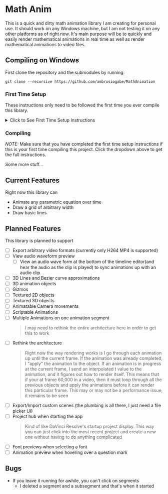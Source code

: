 # Math Anim

This is a quick and dirty math animation library I am creating for personal use. It should work on any Windows machine, but I am not testing it on any other platforms as of right now. It's main purpose will be to quickly and easily render mathematical animations in real time as well as render mathematical animations to video files.

## Compiling on Windows

First clone the repository and the submodules by running:

```batch
git clone --recursive https://github.com/ambrosiogabe/MathAnimation
```

### First Time Setup

These instructions only need to be followed the first time you ever compile this library.

<details>

<summary>
Click to See First Time Setup Instructions
</summary>

 First we need to setup ffmpeg.

I'm only writing instructions for Windows and MSVC. For information on compiling ffmpeg in a different environment, please see [ffmpeg documentation](https://ffmpeg.org/platform.html#Windows) for further details and make the appropriate changes.

Unfortunately, ffmpeg is a particularly wild beast, so compiling is non-trivial.

#### Setting up Environment for ffmpeg

(_The following instructions are modified from [ffmpeg documentation](https://ffmpeg.org/platform.html#Windows)_)

* [MSYS2](https://www.msys2.org)
* [NASM](https://www.msys2.org)

Next, make sure that the following are completed.

1. Place `nasm.exe` in your `PATH`.
2. To set up a proper environment in MSYS2, you need to run `msys_shell.bat` from the Visual Studio or Intel Compiler command prompt. To do this:
    * First type in `Developer Command Prompt for VS` in your windows search bar.
    * Run the command prompt.
    * Change directories to where you installed msys2.
        * The default dir for me is `cd C:\tools\msys64`
    * Run `msys2_shell.cmd -use-full-path` to launch msys2.
3. Make sure `cl` works. Running `cl` should print something starting with: `Microsoft (R) C/C++...`
4. Make sure `NASM` is available. Running `nasm -v` should print the version.
5. Change into the directory where you have this repo installed.
6. Finally, to compile ffmpeg, run:

```bash
# NOTE This will take quite some time to compile
pushd ./Animations/vendor/ffmpeg
./configure \
    --toolchain=msvc \
    --prefix=./build \
    --disable-doc \
    --arch=x86_64 \
    --disable-x86asm 
make 
make install

# Rename the files to .lib extension to make premake happy
mv ./build/lib/libavcodec.a ./build/lib/libavcodec.lib
mv ./build/lib/libavdevice.a ./build/lib/libavdevice.lib
mv ./build/lib/libavfilter.a ./build/lib/libavfilter.lib
mv ./build/lib/libavformat.a ./build/lib/libavformat.lib
mv ./build/lib/libavutil.a ./build/lib/libavutil.lib
mv ./build/lib/libswresample.a ./build/lib/libswresample.lib
mv ./build/lib/libswscale.a ./build/lib/libswscale.lib
popd
```

7. Verify that you compiled everything correctly. There should be a file named `build` in the current directory `./Animations/vendor/ffmpeg/build`. Inside this file you should see several directories with and a `lib` folder with the ffmpeg binaries.
    * If this is correct, then you're done compiling ffmpeg.

#### Setting up Environment for freetype

Thankfully, freetype is much simpler to set up than ffmpeg. To compile on windows, I'll be using cmake and MSVC. You can change use a different build system if you like, just ensure that at the end you have two directories for a release and debug version of freetype at the locations:

```bash
./Animations/vendor/freetype/build/Debug/freetyped.lib
./Animations/vendor/freetype/build/Release/freetype.lib
```

To build with CMake and MSVC:

1. Open up a command prompt for MSVC.
2. Change into your local directory for this animations library.
3. Run the following commands to compile freetype:

```batch
pushd .\Animations\vendor\freetype
mkdir build
pushd build
cmake ..
msbuild freetype.sln /property:Configuration=Debug
msbuild freetype.sln /property:Configuration=Release
popd
popd
```

4. If this all succeeds, you should see a build directory in `./Animations/vendor/freetype` that contains a Debug directory and Release directory with the appropriate DLLs.

</details>

### Compiling

_NOTE:_ Make sure that you have completed the first time setup instructions if this is your first time compiling this project. Click the dropdown above to get the full instructions.

Some more stuff...

## Current Features

Right now this library can

* Animate any parametric equation over time
* Draw a grid of arbitrary width
* Draw basic lines

## Planned Features

This library is planned to support

- [ ] Export arbitrary video formats (currently only H264 MP4 is supported)
- [ ] View audio waveform preview
  - [ ] View an audio wave form at the bottom of the timeline editor(and hear the audio as the clip is played) to sync
    animations up with an audio clip
- [ ] 3D Lines and Bezier curve approximations
- [ ] 3D animation objects
- [ ] Gizmos
- [ ] Textured 2D objects
- [ ] Textured 3D objects
- [ ] Animatable Camera movements
- [ ] Scriptable Animations
- [ ] Multiple Animations on one animation segment
  > I may need to rethink the entire architecture here in order to get this to work
- [ ] Rethink the architecture
  > Right now the way rendering works is I go through each animation up until the current
    frame. If the animation was already completed, I "apply" the animation to the object.
    If an animation is in progress at the current frame, I send an interpolated t value to
    the animation, and it figures out how to render itself. This means that if your at frame
    60,000 in a video, then it must loop through all the previous objects and apply the animations
    before it can render this particular frame. This may or may not be a performance issue, it   remains to be seen
- [ ] Export/Import custom scenes (the plumbing is all there, I just need a file picker UI)
- [ ] Project hub when starting the app
  > Kind of like DaVinci Resolve's startup project display. This way you can just click into the most recent
    project and create a new one without having to do anything complicated
- [ ] Font previews when selecting a font
- [ ] Animation preview when hovering over a question mark

## Bugs

* If you leave it running for awhile, you can't click on segments
    * I deleted a segment and a subsegment and that's when it started
